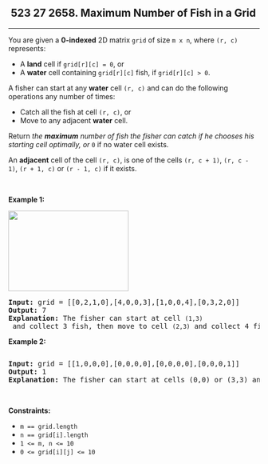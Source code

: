 <h2> 523 27
2658. Maximum Number of Fish in a Grid</h2><hr><div><p>You are given a <strong>0-indexed</strong> 2D matrix <code>grid</code> of size <code>m x n</code>, where <code>(r, c)</code> represents:</p>

<ul>
	<li>A <strong>land</strong> cell if <code>grid[r][c] = 0</code>, or</li>
	<li>A <strong>water</strong> cell containing <code>grid[r][c]</code> fish, if <code>grid[r][c] &gt; 0</code>.</li>
</ul>

<p>A fisher can start at any <strong>water</strong> cell <code>(r, c)</code> and can do the following operations any number of times:</p>

<ul>
	<li>Catch all the fish at cell <code>(r, c)</code>, or</li>
	<li>Move to any adjacent <strong>water</strong> cell.</li>
</ul>

<p>Return <em>the <strong>maximum</strong> number of fish the fisher can catch if he chooses his starting cell optimally, or </em><code>0</code> if no water cell exists.</p>

<p>An <strong>adjacent</strong> cell of the cell <code>(r, c)</code>, is one of the cells <code>(r, c + 1)</code>, <code>(r, c - 1)</code>, <code>(r + 1, c)</code> or <code>(r - 1, c)</code> if it exists.</p>

<p>&nbsp;</p>
<p><strong class="example">Example 1:</strong></p>
<img alt="" src="https://assets.leetcode.com/uploads/2023/03/29/example.png" style="width: 241px; height: 161px;">
<pre><strong>Input:</strong> grid = [[0,2,1,0],[4,0,0,3],[1,0,0,4],[0,3,2,0]]
<strong>Output:</strong> 7
<strong>Explanation:</strong> The fisher can start at cell <code>(1,3)</code> and collect 3 fish, then move to cell <code>(2,3)</code>&nbsp;and collect 4 fish.
</pre>

<p><strong class="example">Example 2:</strong></p>
<img alt="" src="https://assets.leetcode.com/uploads/2023/03/29/example2.png">
<pre><strong>Input:</strong> grid = [[1,0,0,0],[0,0,0,0],[0,0,0,0],[0,0,0,1]]
<strong>Output:</strong> 1
<strong>Explanation:</strong> The fisher can start at cells (0,0) or (3,3) and collect a single fish. 
</pre>

<p>&nbsp;</p>
<p><strong>Constraints:</strong></p>

<ul>
	<li><code>m == grid.length</code></li>
	<li><code>n == grid[i].length</code></li>
	<li><code>1 &lt;= m, n &lt;= 10</code></li>
	<li><code>0 &lt;= grid[i][j] &lt;= 10</code></li>
</ul>
</div>